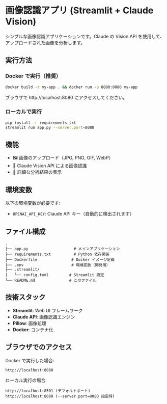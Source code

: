 # 画像認識アプリ (Streamlit + Claude Vision)

シンプルな画像認識アプリケーションです。Claude の Vision API を使用して、アップロードされた画像を分析します。

## 実行方法

### Docker で実行（推奨）
```bash
docker build -t my-app . && docker run -p 8080:8080 my-app
```

ブラウザで http://localhost:8080 にアクセスしてください。

### ローカルで実行
```bash
pip install -r requirements.txt
streamlit run app.py --server.port=8080
```

## 機能

- 🖼️ 画像のアップロード（JPG, PNG, GIF, WebP）
- 🤖 Claude Vision API による画像認識
- 📝 詳細な分析結果の表示

## 環境変数

以下の環境変数が必要です:

- `OPENAI_API_KEY`: Claude API キー（自動的に検出されます）

## ファイル構成

```
.
├── app.py                    # メインアプリケーション
├── requirements.txt          # Python 依存関係
├── Dockerfile               # Docker イメージ定義
├── .env                     # 環境変数（開発用）
├── .streamlit/
│   └── config.toml         # Streamlit 設定
└── README.md               # このファイル
```

## 技術スタック

- **Streamlit**: Web UI フレームワーク
- **Claude API**: 画像認識エンジン
- **Pillow**: 画像処理
- **Docker**: コンテナ化

## ブラウザでのアクセス

Docker で実行した場合:
```
http://localhost:8080
```

ローカル実行の場合:
```
http://localhost:8501 (デフォルトポート)
http://localhost:8080 (--server.port=8080 指定時)
```
